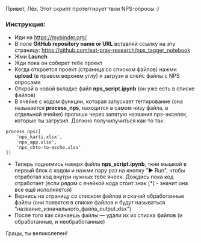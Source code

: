 Привет, Лёх. Этот скрипт протеггирует твои NPS-опросы _:)_

### Инструкция:
- Иди на https://mybinder.org/ 
- В поле **GitHub repository name or URL** вставляй ссылку на эту страницу: https://github.com/eat-pray-research/nps_tagger_notebook
- Жми **Launch**
- Жди пока он соберет тебе проект
- Когда откроется проект (страница со списком файлов) нажми **upload** (в правом верхнем углу) и загрузи в спейс файлы с NPS опросами
- Открой в новой вкладке файл **nps_script.ipynb** (он уже есть в списке файлов)
- В ячейке с кодом функции, которая запускает теггирование (она называется **process_nps**, находится в самом низу файла, в отдельной ячейке) пропиши через запятую названия nps-экселек, которые ты загрузил. Должно получилучиться как-то так: 
```
process_nps([
    'nps_karti.xlsx',
    'nps_app.xlsx',
    'nps_chto-to-esche.xlsx'
]) 
```
- Теперь поднимись наверх файла **nps_script.ipynb**, ткни мышкой в первый блок с кодом и нажми пару раз на кнопку "▶ Run", чтобы отработал код внутри нужных тебе ячеек. Дождись пока код отработает (если рядом с ячейкой кода стоит знак [*] - значит она все ещё исполняется)
- Вернись на страницу со списком файлов и скачай обработанные файлы (они появятся в списке файлов и будут называться "название_изначального_файла_output.xlsx")
- После того как скачаешь файлы — удали их из списка файлов (и обработанные, и необработанные)

Грацы, ты великолепен!

